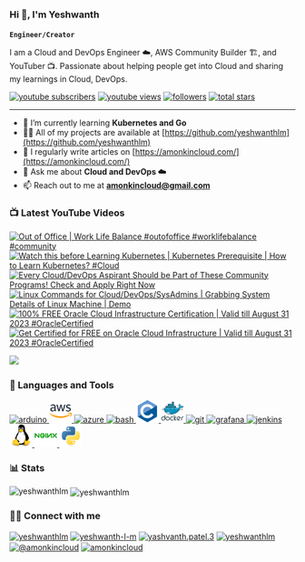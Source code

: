 ### Hi 👋, I'm Yeshwanth

**`Engineer/Creator`**

I am a Cloud and DevOps Engineer ☁️, AWS Community Builder 🏗️, and YouTuber 📺. Passionate about helping people get into Cloud and sharing my learnings in Cloud, DevOps.

   <p align="left">
      <a href="https://www.youtube.com/c/amonkincloud?sub_confirmation=1">
         <img alt="youtube subscribers" title="Subscribe to my YouTube channel" src="https://custom-icon-badges.demolab.com/youtube/channel/subscribers/UCwhERUcuzUCwr8x8mQ8zrcw?color=%23E05D44&label=SUBSCRIBE&logo=video&logoColor=white&style=for-the-badge&labelColor=CE4630"/></a> 
      <a href="https://www.youtube.com/c/amonkincloud">
         <img alt="youtube views" title="YouTube views" src="https://custom-icon-badges.demolab.com/youtube/channel/views/UCwhERUcuzUCwr8x8mQ8zrcw?color=%23E1AD0E&logo=eye&logoColor=white&style=for-the-badge&labelColor=C79600"/></a> 
      <a href="https://github.com/yeshwanthlm?tab=followers">
         <img alt="followers" title="Follow me on Github" src="https://custom-icon-badges.demolab.com/github/followers/yeshwanthlm?color=236ad3&labelColor=1155ba&style=for-the-badge&logo=person-add&label=Follow&logoColor=white"/></a>
      <a href="https://github.com/yeshwanthlm?tab=repositories&sort=stargazers">
         <img alt="total stars" title="Total stars on GitHub" src="https://custom-icon-badges.demolab.com/github/stars/yeshwanthlm?color=55960c&style=for-the-badge&labelColor=488207&logo=star"/></a>
   </p>

---

- 🌱 I’m currently learning **Kubernetes and Go**
- 👨‍💻 All of my projects are available at [https://github.com/yeshwanthlm](https://github.com/yeshwanthlm)
- 📝 I regularly write articles on [https://amonkincloud.com/](https://amonkincloud.com/)
- 💬 Ask me about **Cloud and DevOps ☁️**
- 📫 Reach out to me at **amonkincloud@gmail.com**


### 📺 Latest YouTube Videos

<!-- BEGIN YOUTUBE-CARDS -->
[![Out of Office | Work Life Balance #outofoffice #worklifebalance #community](https://ytcards.demolab.com/?id=hZRLjWPiiwc&title=Out+of+Office+%7C+Work+Life+Balance+%23outofoffice+%23worklifebalance+%23community&lang=en&timestamp=1686386586&background_color=%230d1117&title_color=%23ffffff&stats_color=%23dedede&width=250 "Out of Office | Work Life Balance #outofoffice #worklifebalance #community")](https://www.youtube.com/watch?v=hZRLjWPiiwc)
[![Watch this before Learning Kubernetes | Kubernetes Prerequisite | How to Learn Kubernetes? #Cloud](https://ytcards.demolab.com/?id=mK7BZBiGls4&title=Watch+this+before+Learning+Kubernetes+%7C+Kubernetes+Prerequisite+%7C+How+to+Learn+Kubernetes%3F+%23Cloud&lang=en&timestamp=1686313826&background_color=%230d1117&title_color=%23ffffff&stats_color=%23dedede&width=250 "Watch this before Learning Kubernetes | Kubernetes Prerequisite | How to Learn Kubernetes? #Cloud")](https://www.youtube.com/watch?v=mK7BZBiGls4)
[![Every Cloud/DevOps Aspirant Should be Part of These Community Programs! Check and Apply Right Now](https://ytcards.demolab.com/?id=x7KUCunTKhU&title=Every+Cloud%2FDevOps+Aspirant+Should+be+Part+of+These+Community+Programs%21+Check+and+Apply+Right+Now&lang=en&timestamp=1686054633&background_color=%230d1117&title_color=%23ffffff&stats_color=%23dedede&width=250 "Every Cloud/DevOps Aspirant Should be Part of These Community Programs! Check and Apply Right Now")](https://www.youtube.com/watch?v=x7KUCunTKhU)
[![Linux Commands for Cloud/DevOps/SysAdmins | Grabbing System Details of Linux Machine | Demo](https://ytcards.demolab.com/?id=lFcr2a5NH0M&title=Linux+Commands+for+Cloud%2FDevOps%2FSysAdmins+%7C+Grabbing+System+Details+of+Linux+Machine+%7C+Demo&lang=en&timestamp=1685709031&background_color=%230d1117&title_color=%23ffffff&stats_color=%23dedede&width=250 "Linux Commands for Cloud/DevOps/SysAdmins | Grabbing System Details of Linux Machine | Demo")](https://www.youtube.com/watch?v=lFcr2a5NH0M)
[![100% FREE Oracle Cloud Infrastructure Certification | Valid till August 31 2023 #OracleCertified](https://ytcards.demolab.com/?id=BaGxX8JTZyk&title=100%25+FREE+Oracle+Cloud+Infrastructure+Certification+%7C+Valid+till+August+31+2023+%23OracleCertified&lang=en&timestamp=1685620006&background_color=%230d1117&title_color=%23ffffff&stats_color=%23dedede&width=250 "100% FREE Oracle Cloud Infrastructure Certification | Valid till August 31 2023 #OracleCertified")](https://www.youtube.com/watch?v=BaGxX8JTZyk)
[![Get Certified for FREE  on Oracle Cloud Infrastructure | Valid till August 31 2023 #OracleCertified](https://ytcards.demolab.com/?id=JE7Wul-vTLA&title=Get+Certified+for+FREE++on+Oracle+Cloud+Infrastructure+%7C+Valid+till+August+31+2023+%23OracleCertified&lang=en&timestamp=1685606478&background_color=%230d1117&title_color=%23ffffff&stats_color=%23dedede&width=250 "Get Certified for FREE  on Oracle Cloud Infrastructure | Valid till August 31 2023 #OracleCertified")](https://www.youtube.com/watch?v=JE7Wul-vTLA)
<!-- END YOUTUBE-CARDS -->

[<img src="https://custom-icon-badges.demolab.com/badge/-Subscribe%20For%20More-red?style=for-the-badge&logo=video&logoColor=white"/>](https://www.youtube.com/c/amonkincloud?sub_confirmation=1)

### 🧰 Languages and Tools

<p align="left"> <a href="https://www.arduino.cc/" target="_blank" rel="noreferrer"> <img src="https://cdn.worldvectorlogo.com/logos/arduino-1.svg" alt="arduino" width="40" height="40"/> </a> <a href="https://aws.amazon.com" target="_blank" rel="noreferrer"> <img src="https://raw.githubusercontent.com/devicons/devicon/master/icons/amazonwebservices/amazonwebservices-original-wordmark.svg" alt="aws" width="40" height="40"/> </a> <a href="https://azure.microsoft.com/en-in/" target="_blank" rel="noreferrer"> <img src="https://www.vectorlogo.zone/logos/microsoft_azure/microsoft_azure-icon.svg" alt="azure" width="40" height="40"/> </a> <a href="https://www.gnu.org/software/bash/" target="_blank" rel="noreferrer"> <img src="https://www.vectorlogo.zone/logos/gnu_bash/gnu_bash-icon.svg" alt="bash" width="40" height="40"/> </a> <a href="https://www.cprogramming.com/" target="_blank" rel="noreferrer"> <img src="https://raw.githubusercontent.com/devicons/devicon/master/icons/c/c-original.svg" alt="c" width="40" height="40"/> </a> <a href="https://www.docker.com/" target="_blank" rel="noreferrer"> <img src="https://raw.githubusercontent.com/devicons/devicon/master/icons/docker/docker-original-wordmark.svg" alt="docker" width="40" height="40"/> </a> <a href="https://git-scm.com/" target="_blank" rel="noreferrer"> <img src="https://www.vectorlogo.zone/logos/git-scm/git-scm-icon.svg" alt="git" width="40" height="40"/> </a> <a href="https://grafana.com" target="_blank" rel="noreferrer"> <img src="https://www.vectorlogo.zone/logos/grafana/grafana-icon.svg" alt="grafana" width="40" height="40"/> </a> <a href="https://www.jenkins.io" target="_blank" rel="noreferrer"> <img src="https://www.vectorlogo.zone/logos/jenkins/jenkins-icon.svg" alt="jenkins" width="40" height="40"/> </a> <a href="https://www.linux.org/" target="_blank" rel="noreferrer"> <img src="https://raw.githubusercontent.com/devicons/devicon/master/icons/linux/linux-original.svg" alt="linux" width="40" height="40"/> </a> <a href="https://www.nginx.com" target="_blank" rel="noreferrer"> <img src="https://raw.githubusercontent.com/devicons/devicon/master/icons/nginx/nginx-original.svg" alt="nginx" width="40" height="40"/> </a> <a href="https://www.python.org" target="_blank" rel="noreferrer"> <img src="https://raw.githubusercontent.com/devicons/devicon/master/icons/python/python-original.svg" alt="python" width="40" height="40"/> </a> </p>

### 📊 Stats
<p><img align="left" src="https://github-readme-stats.vercel.app/api/top-langs?username=yeshwanthlm&show_icons=true&locale=en&layout=compact" alt="yeshwanthlm" /></p>

<p>&nbsp;<img align="center" src="https://github-readme-stats.vercel.app/api?username=yeshwanthlm&show_icons=true&locale=en" alt="yeshwanthlm" /></p>

### 🏄‍♂️ Connect with me
   <p align="left">
   <a href="https://dev.to/yeshwanthlm" target="blank"><img align="center" src="https://raw.githubusercontent.com/rahuldkjain/github-profile-readme-generator/master/src/images/icons/Social/devto.svg" alt="yeshwanthlm" height="30" width="40" /></a>
   <a href="https://linkedin.com/in/yeshwanth-l-m" target="blank"><img align="center" src="https://raw.githubusercontent.com/rahuldkjain/github-profile-readme-generator/master/src/images/icons/Social/linked-in-alt.svg" alt="yeshwanth-l-m" height="30" width="40" /></a>
   <a href="https://fb.com/yashvanth.patel.3" target="blank"><img align="center" src="https://raw.githubusercontent.com/rahuldkjain/github-profile-readme-generator/master/src/images/icons/Social/facebook.svg" alt="yashvanth.patel.3" height="30" width="40" /></a>
   <a href="https://instagram.com/yeshwanthlm" target="blank"><img align="center" src="https://raw.githubusercontent.com/rahuldkjain/github-profile-readme-generator/master/src/images/icons/Social/instagram.svg" alt="yeshwanthlm" height="30" width="40" /></a>
   <a href="https://hashnode.com/@amonkincloud" target="blank"><img align="center" src="https://raw.githubusercontent.com/rahuldkjain/github-profile-readme-generator/master/src/images/icons/Social/hashnode.svg" alt="@amonkincloud" height="30" width="40" /></a>
   <a href="https://www.youtube.com/c/amonkincloud" target="blank"><img align="center" src="https://raw.githubusercontent.com/rahuldkjain/github-profile-readme-generator/master/src/images/icons/Social/youtube.svg" alt="amonkincloud" height="30" width="40" /></a>
   </p>
